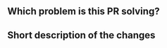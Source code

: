 <!--
Thanks for taking precious time for making a PR.

Before creating a pull request, please make sure:
- Your PR solves one problem for which an issue exist and a solution has been discussed
- You have read the guide for contributing
  - See https://github.com/beatlabs/patron/blob/master/README.md#how-to-contribute
- You signed all your commits (otherwise we won't be able to merge the PR)
  - See https://github.com/beatlabs/patron/blob/master/SIGNYOURWORK.md
- You added unit tests for the new functionality
- You mention in the PR description which issue it is addressing, e.g. "Resolves #123"
-->

## Which problem is this PR solving?

<!-- REQUIRED -->

## Short description of the changes

<!-- REQUIRED -->
